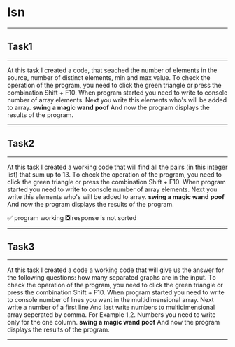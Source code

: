 # lsn
____
 ## Task1
____
At this task I created a code, that seached the number of elements in the source, number of distinct elements, min and max value. 
Тo check the operation of the program, you need to click the green triangle or press the combination Shift + F10.
When program started you need to write to console number of array elements.
Next you write this elements who's will be added to array.
**swing a magic wand**
**poof**
Аnd now the program displays the results of the program.
____
 ## Task2
____
 At this task I created a working code that will find all the pairs (in this integer list) that sum up to 13.
 Тo check the operation of the program, you need to click the green triangle or press the combination Shift + F10.
When program started you need to write to console number of array elements.
Next you write this elements who's will be added to array.
**swing a magic wand**
**poof**
Аnd now the program displays the results of the program.

:white_check_mark: program working
:negative_squared_cross_mark: response is not sorted
____
 ## Task3
____
At this task I created a code a working code that will give us the answer for the following questions: how many separated graphs are in the input.
Тo check the operation of the program, you need to click the green triangle or press the combination Shift + F10.
When program started you need to write to console number of lines you want in the multidimensional array.
Next write a number of a first line
And last write numbers to multidimensional array seperated by comma. For Example 1,2. Numbers you need to write only for the one column.
**swing a magic wand**
**poof**
Аnd now the program displays the results of the program.
____
